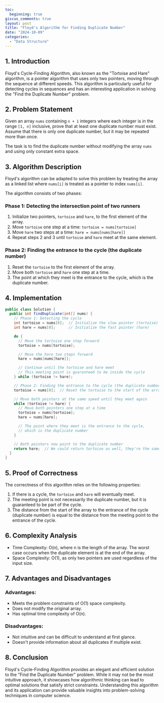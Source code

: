 ```yaml
---
toc:
  beginning: true
giscus_comments: true
layout: post
title: "Floyd's Algorithm for Finding Duplicate Number"
date: "2024-10-09"
categories: 
  - "Data Structure"
---
```



## 1. Introduction

Floyd's Cycle-Finding Algorithm, also known as the "Tortoise and Hare" algorithm, is a pointer algorithm that uses only two pointers, moving through the sequence at different speeds. This algorithm is particularly useful for detecting cycles in sequences and has an interesting application in solving the "Find the Duplicate Number" problem.

## 2. Problem Statement

Given an array `nums` containing `n + 1` integers where each integer is in the range `[1, n]` inclusive, prove that at least one duplicate number must exist. Assume that there is only one duplicate number, but it may be repeated more than once.

The task is to find the duplicate number without modifying the array `nums` and using only constant extra space.

## 3. Algorithm Description

Floyd's algorithm can be adapted to solve this problem by treating the array as a linked list where `nums[i]` is treated as a pointer to index `nums[i]`.

The algorithm consists of two phases:

### Phase 1: Detecting the intersection point of two runners

1. Initialize two pointers, `tortoise` and `hare`, to the first element of the array.
2. Move `tortoise` one step at a time: `tortoise = nums[tortoise]`
3. Move `hare` two steps at a time: `hare = nums[nums[hare]]`
4. Repeat steps 2 and 3 until `tortoise` and `hare` meet at the same element.

### Phase 2: Finding the entrance to the cycle (the duplicate number)

1. Reset the `tortoise` to the first element of the array.
2. Move both `tortoise` and `hare` one step at a time.
3. The point at which they meet is the entrance to the cycle, which is the duplicate number.

## 4. Implementation

```java
public class Solution {
  public int findDuplicate(int[] nums) {
    // Phase 1: Detecting the cycle
    int tortoise = nums[0];  // Initialize the slow pointer (tortoise)
    int hare = nums[0];      // Initialize the fast pointer (hare)

    do {
      // Move the tortoise one step forward
      tortoise = nums[tortoise];

      // Move the hare two steps forward
      hare = nums[nums[hare]];

      // Continue until the tortoise and hare meet
      // This meeting point is guaranteed to be inside the cycle
    } while (tortoise != hare);

    // Phase 2: Finding the entrance to the cycle (the duplicate number)
    tortoise = nums[0];  // Reset the tortoise to the start of the array

    // Move both pointers at the same speed until they meet again
    while (tortoise != hare) {
      // Move both pointers one step at a time
      tortoise = nums[tortoise];
      hare = nums[hare];

      // The point where they meet is the entrance to the cycle,
      // which is the duplicate number
    }

    // Both pointers now point to the duplicate number
    return hare;  // We could return tortoise as well, they're the same at this point
  }
}
```

## 5. Proof of Correctness

The correctness of this algorithm relies on the following properties:

1. If there is a cycle, the `tortoise` and `hare` will eventually meet.
2. The meeting point is not necessarily the duplicate number, but it is guaranteed to be part of the cycle.
3. The distance from the start of the array to the entrance of the cycle (duplicate number) is equal to the distance from the meeting point to the entrance of the cycle.

## 6. Complexity Analysis

- Time Complexity: O(n), where n is the length of the array. The worst case occurs when the duplicate element is at the end of the array.
- Space Complexity: O(1), as only two pointers are used regardless of the input size.

## 7. Advantages and Disadvantages

### Advantages:
- Meets the problem constraints of O(1) space complexity.
- Does not modify the original array.
- Has optimal time complexity of O(n).

### Disadvantages:
- Not intuitive and can be difficult to understand at first glance.
- Doesn't provide information about all duplicates if multiple exist.

## 8. Conclusion

Floyd's Cycle-Finding Algorithm provides an elegant and efficient solution to the "Find the Duplicate Number" problem. While it may not be the most intuitive approach, it showcases how algorithmic thinking can lead to optimal solutions that satisfy strict constraints. Understanding this algorithm and its application can provide valuable insights into problem-solving techniques in computer science.